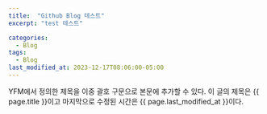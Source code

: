 ```yaml
---
title:  "Github Blog 테스트"
excerpt: "test 테스트"

categories:
  - Blog
tags:
  - Blog
last_modified_at: 2023-12-17T08:06:00-05:00
---
```


YFM에서 정의한 제목을 이중 괄호 구문으로 본문에 추가할 수 있다.
이 글의 제목은 {{ page.title }}이고
마지막으로 수정된 시간은 {{ page.last_modified_at }}이다.